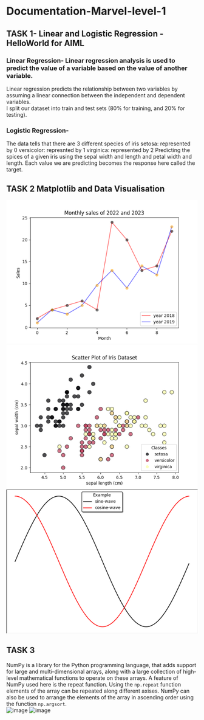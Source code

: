 # Documentation-Marvel-level-1
## TASK 1- Linear and Logistic Regression - HelloWorld for AIML
### Linear Regression- Linear regression analysis is used to predict the value of a variable based on the value of another variable. 
Linear regression predicts the relationship between two variables by assuming a linear connection between the independent and dependent variables.   
I split our dataset into train and test sets (80% for training, and 20% for testing).

### Logistic Regression-
The data tells that there are 3 different species of iris
setosa: represented by 0
versicolor: represnted by 1
virginica: represented by 2
Predicting the spices of a given iris using the sepal width and length and petal width and length.
Each value we are predicting becomes the response here called the target.

## TASK 2 Matplotlib and Data Visualisation
![image](https://github.com/vvvvvvss/Documentation-Marvel-level-1/blob/main/task2.2.png)
![image](https://github.com/vvvvvvss/Documentation-Marvel-level-1/blob/main/task2.3.png)
![image](https://github.com/vvvvvvss/Documentation-Marvel-level-1/blob/main/task2.png)



## TASK 3
NumPy is a library for the Python programming language, that adds support for large and multi-dimensional arrays, along with a large collection of high-level mathematical functions to operate on these arrays. A feature of NumPy used here is the repeat function. Using the `np.repeat` function elements of the array can be repeated along different axises. NumPy can also be used to arrange the elements of the array in ascending order using the function `np.argsort`.  
![image](https://github.com/vvvvvvss/Documentation-Marvel-level-1/assets/148562671/930c060e-fb98-493f-868d-83970d9a1d26)
![image](https://github.com/vvvvvvss/Documentation-Marvel-level-1/assets/148562671/7013fbb6-68c2-4973-9dd5-7d7cc98c1080)
